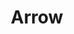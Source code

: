 ---
title: Arrow
date: 
draft: false

# descripcion
description : Anillo de plata 925

materials: Plata 925

color: Plateado

dimensions: 18mm diámetro - ajustable

code: 05-23-0602

type: "Anillos"

categories: []

price: $3.640,00

price_eftvo: $3.090,00

# Images
# first image will be shown in the product page
images:
  # - image: "images/path_to_image"
  # La ubicacion de las imagenes es imagenes/Anillos/Anillos.Plata/05-23-0602-arrow
  - image: "./images/anillos/plata/05-23-0602.JPG"
---